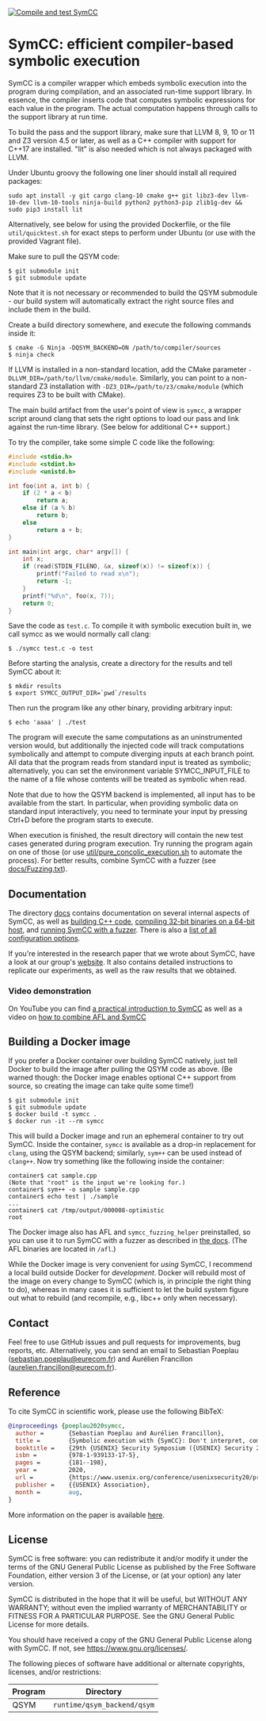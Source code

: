 [![Compile and test SymCC](https://github.com/eurecom-s3/symcc/actions/workflows/run_tests.yml/badge.svg)](https://github.com/eurecom-s3/symcc/actions/workflows/run_tests.yml)

# SymCC: efficient compiler-based symbolic execution

SymCC is a compiler wrapper which embeds symbolic execution into the program
during compilation, and an associated run-time support library. In essence, the
compiler inserts code that computes symbolic expressions for each value in the
program. The actual computation happens through calls to the support library at
run time.

To build the pass and the support library, make sure that LLVM 8, 9, 10 or 11
and Z3 version 4.5 or later, as well as a C++ compiler with support for C++17
are installed. "lit" is also needed which is not always packaged with LLVM.

Under Ubuntu groovy the following one liner should install all required
packages:

```
sudo apt install -y git cargo clang-10 cmake g++ git libz3-dev llvm-10-dev llvm-10-tools ninja-build python2 python3-pip zlib1g-dev && sudo pip3 install lit
```
Alternatively, see below for using the provided Dockerfile, or the file
`util/quicktest.sh` for exact steps to perform under Ubuntu (or use with the
provided Vagrant file).

Make sure to pull the QSYM code:

```
$ git submodule init
$ git submodule update
```

Note that it is not necessary or recommended to build the QSYM submodule - our
build system will automatically extract the right source files and include them
in the build.

Create a build directory somewhere, and execute the following commands inside
it:

```
$ cmake -G Ninja -DQSYM_BACKEND=ON /path/to/compiler/sources
$ ninja check
```

If LLVM is installed in a non-standard location, add the CMake parameter
`-DLLVM_DIR=/path/to/llvm/cmake/module`. Similarly, you can point to a
non-standard Z3 installation with `-DZ3_DIR=/path/to/z3/cmake/module` (which
requires Z3 to be built with CMake).

The main build artifact from the user's point of view is `symcc`, a wrapper
script around clang that sets the right options to load our pass and link
against the run-time library. (See below for additional C++ support.)

To try the compiler, take some simple C code like the following:

``` c
#include <stdio.h>
#include <stdint.h>
#include <unistd.h>

int foo(int a, int b) {
    if (2 * a < b)
        return a;
    else if (a % b)
        return b;
    else
        return a + b;
}

int main(int argc, char* argv[]) {
    int x;
    if (read(STDIN_FILENO, &x, sizeof(x)) != sizeof(x)) {
        printf("Failed to read x\n");
        return -1;
    }
    printf("%d\n", foo(x, 7));
    return 0;
}
```

Save the code as `test.c`. To compile it with symbolic execution built in, we
call symcc as we would normally call clang:

```
$ ./symcc test.c -o test
```

Before starting the analysis, create a directory for the results and tell SymCC
about it:

```
$ mkdir results
$ export SYMCC_OUTPUT_DIR=`pwd`/results
```

Then run the program like any other binary, providing arbitrary input:

```
$ echo 'aaaa' | ./test
```

The program will execute the same computations as an uninstrumented version
would, but additionally the injected code will track computations symbolically
and attempt to compute diverging inputs at each branch point. All data that the
program reads from standard input is treated as symbolic; alternatively, you can
set the environment variable SYMCC_INPUT_FILE to the name of a file whose
contents will be treated as symbolic when read.

Note that due to how the QSYM backend is implemented, all input has to be available
from the start. In particular, when providing symbolic data on standard input
interactively, you need to terminate your input by pressing Ctrl+D before the
program starts to execute.

When execution is finished, the result directory will contain the new test cases
generated during program execution. Try running the program again on one of
those (or use [util/pure_concolic_execution.sh](util/pure_concolic_execution.sh)
to automate the process). For better results, combine SymCC with a fuzzer (see
[docs/Fuzzing.txt](docs/Fuzzing.txt)).


## Documentation

The directory [docs](docs) contains documentation on several internal aspects of
SymCC, as well as [building C++ code](docs/C++.txt), [compiling 32-bit binaries
on a 64-bit host](docs/32-bit.txt), and [running SymCC with a
fuzzer](docs/Fuzzing.txt). There is also a [list of all configuration
options](docs/Configuration.txt).

If you're interested in the research paper that we wrote about SymCC, have a
look at our group's
[website](http://www.s3.eurecom.fr/tools/symbolic_execution/symcc.html). It also
contains detailed instructions to replicate our experiments, as well as the raw
results that we obtained.

### Video demonstration
On YouTube you can find [a practical introduction to SymCC](https://www.youtube.com/watch?v=htDrNBiL7Y8) as well as a video on [how to combine AFL and SymCC](https://www.youtube.com/watch?v=zmC-ptp3W3k)

## Building a Docker image

If you prefer a Docker container over building SymCC natively, just tell Docker
to build the image after pulling the QSYM code as above. (Be warned though: the
Docker image enables optional C++ support from source, so creating
the image can take quite some time!)

```
$ git submodule init
$ git submodule update
$ docker build -t symcc .
$ docker run -it --rm symcc
```

This will build a Docker image and run an ephemeral container to try out SymCC.
Inside the container, `symcc` is available as a drop-in replacement for `clang`,
using the QSYM backend; similarly, `sym++` can be used instead of `clang++`. Now
try something like the following inside the container:

```
container$ cat sample.cpp
(Note that "root" is the input we're looking for.)
container$ sym++ -o sample sample.cpp
container$ echo test | ./sample
...
container$ cat /tmp/output/000008-optimistic
root
```

The Docker image also has AFL and `symcc_fuzzing_helper` preinstalled, so you
can use it to run SymCC with a fuzzer as described in [the
docs](docs/Fuzzing.txt). (The AFL binaries are located in `/afl`.)

While the Docker image is very convenient for _using_ SymCC, I recommend a local
build outside Docker for _development_. Docker will rebuild most of the image on
every change to SymCC (which is, in principle the right thing to do), whereas in
many cases it is sufficient to let the build system figure out what to rebuild
(and recompile, e.g., libc++ only when necessary).


## Contact

Feel free to use GitHub issues and pull requests for improvements, bug reports,
etc. Alternatively, you can send an email to Sebastian Poeplau
(sebastian.poeplau@eurecom.fr) and Aurélien Francillon
(aurelien.francillon@eurecom.fr).


## Reference

To cite SymCC in scientific work, please use the following BibTeX:

``` bibtex
@inproceedings {poeplau2020symcc,
  author =       {Sebastian Poeplau and Aurélien Francillon},
  title =        {Symbolic execution with {SymCC}: Don't interpret, compile!},
  booktitle =    {29th {USENIX} Security Symposium ({USENIX} Security 20)},
  isbn =         {978-1-939133-17-5},
  pages =        {181--198},
  year =         2020,
  url =          {https://www.usenix.org/conference/usenixsecurity20/presentation/poeplau},
  publisher =    {{USENIX} Association},
  month =        aug,
}
```

More information on the paper is available
[here](http://www.s3.eurecom.fr/tools/symbolic_execution/symcc.html).


## License

SymCC is free software: you can redistribute it and/or modify it under the terms
of the GNU General Public License as published by the Free Software Foundation,
either version 3 of the License, or (at your option) any later version.

SymCC is distributed in the hope that it will be useful, but WITHOUT ANY
WARRANTY; without even the implied warranty of MERCHANTABILITY or FITNESS FOR A
PARTICULAR PURPOSE. See the GNU General Public License for more details.

You should have received a copy of the GNU General Public License along with
SymCC. If not, see <https://www.gnu.org/licenses/>.

The following pieces of software have additional or alternate copyrights,
licenses, and/or restrictions:

| Program | Directory                   |
| ---     | ---                         |
| QSYM    | `runtime/qsym_backend/qsym` |

